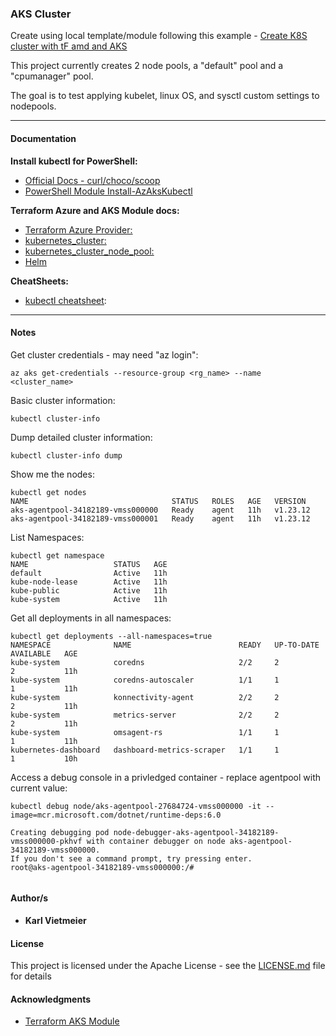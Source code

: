 ### AKS Cluster

Create using local template/module following this example - [Create K8S cluster with tF amd and AKS](https://docs.microsoft.com/en-us/azure/developer/terraform/create-k8s-cluster-with-tf-and-aks)

This project currently creates 2 node pools, a "default" pool and a "cpumanager" pool.

The goal is to test applying kubelet, linux OS, and sysctl custom settings to nodepools.

---

#### Documentation

**Install kubectl for PowerShell:**  

* [Official Docs - curl/choco/scoop](https://kubernetes.io/docs/tasks/tools/install-kubectl-windows/)
* [PowerShell Module Install-AzAksKubectl](https://docs.microsoft.com/en-us/powershell/module/az.aks/install-azakskubectl?view=azps-8.0.0)

**Terraform Azure and AKS Module docs:**

* [Terraform Azure Provider:](https://registry.terraform.io/providers/hashicorp/azurerm/latest/docs)
* [kubernetes_cluster:](https://registry.terraform.io/providers/hashicorp/azurerm/latest/docs/resources/kubernetes_cluster)
* [kubernetes_cluster_node_pool:](https://registry.terraform.io/providers/hashicorp/azurerm/latest/docs/resources/kubernetes_cluster_node_pool)
* [Helm](https://registry.terraform.io/providers/hashicorp/helm/latest/docs)

**CheatSheets:**  

* [kubectl cheatsheet](https://kubernetes.io/docs/reference/kubectl/cheatsheet/):

---

#### Notes

Get cluster credentials - may need "az login":

```shell
az aks get-credentials --resource-group <rg_name> --name <cluster_name>
```

Basic cluster information:

```shell
kubectl cluster-info
```
  
Dump detailed cluster information:

```shell
kubectl cluster-info dump
```
  
Show me the nodes:

```shell
kubectl get nodes
NAME                                STATUS   ROLES   AGE   VERSION
aks-agentpool-34182189-vmss000000   Ready    agent   11h   v1.23.12
aks-agentpool-34182189-vmss000001   Ready    agent   11h   v1.23.12
```
  
List Namespaces:

```shell
kubectl get namespace
NAME                   STATUS   AGE
default                Active   11h
kube-node-lease        Active   11h
kube-public            Active   11h
kube-system            Active   11h
```
  
Get all deployments in all namespaces:

```shell
kubectl get deployments --all-namespaces=true
NAMESPACE              NAME                        READY   UP-TO-DATE   AVAILABLE   AGE
kube-system            coredns                     2/2     2            2           11h
kube-system            coredns-autoscaler          1/1     1            1           11h
kube-system            konnectivity-agent          2/2     2            2           11h
kube-system            metrics-server              2/2     2            2           11h
kube-system            omsagent-rs                 1/1     1            1           11h
kubernetes-dashboard   dashboard-metrics-scraper   1/1     1            1           10h
```
  
Access a debug console in a privledged container - replace agentpool with current value:

```shell
kubectl debug node/aks-agentpool-27684724-vmss000000 -it --image=mcr.microsoft.com/dotnet/runtime-deps:6.0
```

```shell
Creating debugging pod node-debugger-aks-agentpool-34182189-vmss000000-pkhvf with container debugger on node aks-agentpool-34182189-vmss000000.
If you don't see a command prompt, try pressing enter.
root@aks-agentpool-34182189-vmss000000:/#
  
```

#### Author/s

* **Karl Vietmeier**

#### License

This project is licensed under the Apache License - see the [LICENSE.md](LICENSE.md) file for details

#### Acknowledgments

* [Terraform AKS Module](https://registry.terraform.io/modules/Azure/aks/azurerm/latest)
